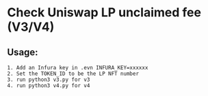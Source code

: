# Check Uniswap LP unclaimed fee (V3/V4)

## Usage:
`1. Add an Infura key in .evn INFURA_KEY=xxxxxx` \
`2. Set the TOKEN_ID to be the LP NFT number` \
`3. run python3 v3.py for v3` \
`4. run python3 v4.py for v4` 
